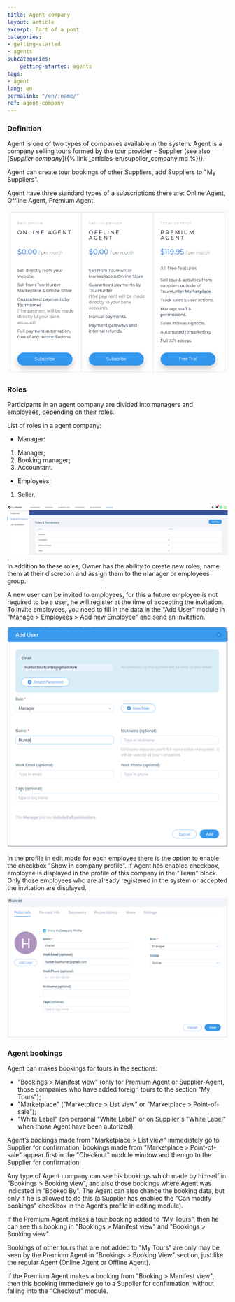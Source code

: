 ```yaml
---
title: Agent company
layout: article
excerpt: Part of a post
categories:
- getting-started
- agents
subcategories:
    getting-started: agents
tags:
- agent
lang: en
permalink: "/en/:name/"
ref: agent-company
---
```


### **Definition**

Agent is one of two types of companies available in the system. Agent is a company selling tours formed by the tour provider - Supplier (see also [*Supplier company*]({% link _articles-en/supplier_company.md %})).

Agent can create tour bookings of other Suppliers, add Suppliers to "My Suppliers".

Agent have three standard types of a subscriptions there are: Online Agent, Offline Agent, Premium Agent.

![Agent's subscription](/assets/images/agent_company1.png)

### **Roles**

Participants in an agent company are divided into managers and employees, depending on their roles.

List of roles in a agent company:
- Manager:

1. Manager;
2. Booking manager;
3. Accountant.

- Employees:

1. Seller.

![Agent's employees](/assets/images/agent_company2.png)

In addition to these roles, Owner has the ability to create new roles, name them at their discretion and assign them to the manager or employees group.

A new user can be invited to employees, for this a future employee is not required to be a user, he will register at the time of accepting the invitation. To invite employees, you need to fill in the data in the "Add User" module in "Manage > Employees > Add new Employee" and send an invitation.

![Agent's subscription](/assets/images/agent_company3.png)

In the profile in edit mode for each employee there is the option to enable the checkbox "Show in company profile". If Agent has enabled checkbox, employee is displayed in the profile of this company in the "Team" block. Only those employees who are already registered in the system or accepted the invitation are displayed.

![Agent's subscription](/assets/images/agent_company4.png)

### **Agent bookings**

Agent can makes bookings for tours in the sections:
- "Bookings > Manifest view" (only for Premium Agent or Supplier-Agent, those companies who have added foreign tours to the section "My Tours");
- "Marketplace" ("Marketplace > List view" or "Marketplace > Point-of-sale");
- "White Label" (on personal "White Label" or on Supplier's "White Label" when those Agent have been autorized).

Agent’s bookings made from "Marketplace > List view" immediately go to Supplier for confirmation; bookings made from "Marketplace > Point-of-sale" appear first in the "Checkout" module window and then go to the Supplier for confirmation.

Any type of Agent company can see his bookings which made by himself in "Bookings > Booking view", and also those bookings where Agent was indicated in "Booked By". The Agent can also change the booking data, but only if he is allowed to do this (a Supplier has enabled the "Can modify bookings" checkbox in the Agent’s profile in editing module).

If the Premium Agent makes a tour booking added to "My Tours", then he can see this booking in "Bookings > Manifest view" and "Bookings > Booking view".

Bookings of other tours that are not added to "My Tours" are only may be seen by the Premium Agent in "Bookings > Booking View" section, just like the regular Agent (Online Agent or Offline Agent).

If the Premium Agent makes a booking from "Booking > Manifest view", then this booking immediately go to a Supplier for confirmation, without falling into the "Checkout" module.